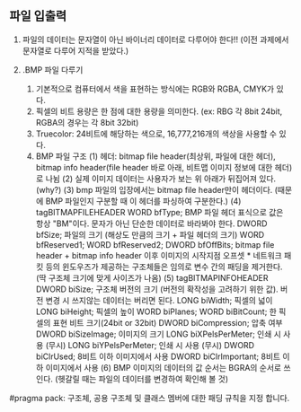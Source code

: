 ## 파일 입출력
 1. 파일의 데이터는 문자열이 아닌 바이너리 데이터로 다루어야 한다!! (이전 과제에서 문자열로 다루어 지적을 받았다.)

 2. .BMP 파일 다루기

  	1) 기본적으로 컴퓨터에서 색을 표현하는 방식에는 RGB와 RGBA, CMYK가 있다.
  	2) 픽셀의 비트 용량은 한 점에 대한 용량을 의미한다. (ex: RBG 각 8bit 24bit, RGBA의 경우는 각 8bit 32bit)
  	3) Truecolor: 24비트에 해당하는 색으로, 16,777,216개의 색상을 사용할 수 있다.
  	4) BMP 파일 구조
  		(1) 헤더: bitmap file header(최상위, 파일에 대한 헤더), bitmap info header(file header 바로 아래, 비트맵 이미지 정보에 대한 헤더)로 나뉨
  		(2) 실제 이미지 데이터는 사용자가 보는 위 아래가 뒤집어져 있다. (why?)
  		(3) bmp 파일의 입장에서는 bitmap file header만이 헤더이다. (때문에 BMP 파일인지 구분할 때 이 헤더를 파싱하여 구분한다.)
  		(4) tagBITMAPFILEHEADER
  			  WORD  bfType; 		BMP 파일 헤더 표식으로 값은 항상 "BM"이다. 문자가 아닌 단순한 데이터로 바라봐야 한다.
  			  DWORD bfSize; 		파일의 크기 (해상도 만큼의 크기 + 파일 헤더의 크기)
  			  WORD  bfReserved1;
  			  WORD  bfReserved2;
  			  DWORD bfOffBits; bitmap file header + bitmap info header 이후 이미지의 시작지점 오프셋
  			  * 네트워크 패킷 등의 윈도우즈가 제공하는 구조체들은 임의로 변수 간의 패딩을 제거한다.(딱 구조체 크기에 맞게 사이즈가 나옴)
  		(5) tagBITMAPINFOHEADER
  			  DWORD biSize; 			  구조체 버전의 크기 (버전의 확작성을 고려하기 위한 값). 버전 변경 시 쓰지않는 데이터는 버리면 된다.
  			  LONG  biWidth; 			  픽셀의 넓이
  			  LONG  biHeight; 			픽셀의 높이
  			  WORD  biPlanes;
  			  WORD  biBitCount; 		한 픽셀의 표현 비트 크기(24bit or 32bit)
  			  DWORD biCompression; 	압축 여부
  			  DWORD biSizeImage; 		이미지의 크기
  			  LONG  biXPelsPerMeter; 	인쇄 시 사용 (무시)
  			  LONG  biYPelsPerMeter; 	인쇄 시 사용 (무시)
  			  DWORD biClrUsed; 			  8비트 이하 이미지에서 사용
  			  DWORD biClrImportant; 	8비트 이하 이미지에서 사용
  		(6) BMP 이미지의 데이터의 값 순서는 BGRA의 순서로 쓰인다. (헷갈릴 때는 파일의 데이터를 변경하여 확인해 볼 것)

#pragma pack: 구조체, 공용 구조체 및 클래스 멤버에 대한 패딩 규칙을 지정 합니다.
